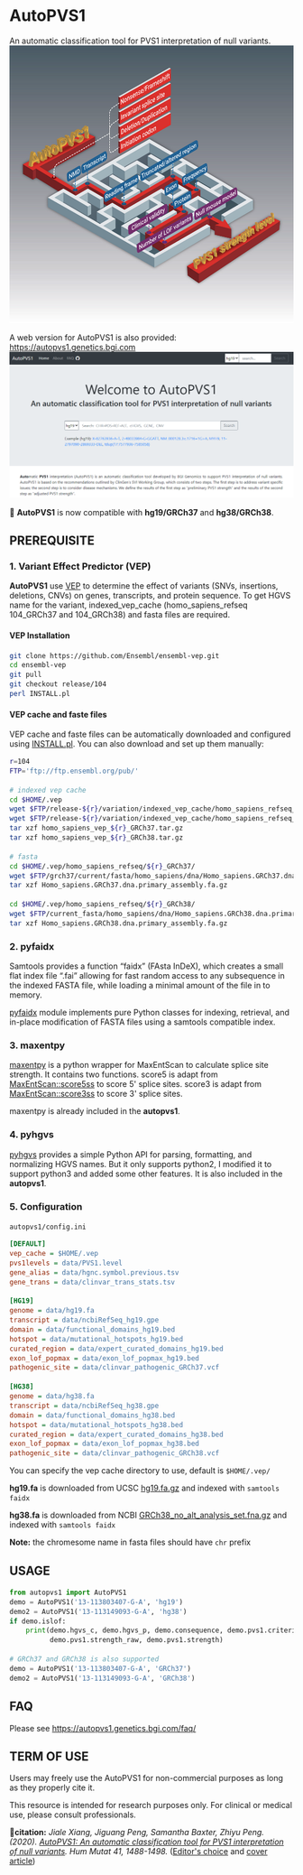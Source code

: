 # AutoPVS1
An automatic classification tool for PVS1 interpretation of null variants.
![AutoPVS1](data/AutoPVS1.png)

A web version for AutoPVS1 is also provided: https://autopvs1.genetics.bgi.com
![AutoPVS1App](data/AutoPVS1App.png)

:art: **AutoPVS1** is now compatible with **hg19/GRCh37** and **hg38/GRCh38**.

## PREREQUISITE
### 1. Variant Effect Predictor (VEP)
**AutoPVS1** use [VEP](https://asia.ensembl.org/info/docs/tools/vep/index.html) to determine the effect of 
variants (SNVs, insertions, deletions, CNVs) on genes, transcripts, and protein sequence.
To get HGVS name for the variant, indexed_vep_cache (homo_sapiens_refseq 104_GRCh37 and 104_GRCh38) and fasta files are required.

#### VEP Installation

```bash
git clone https://github.com/Ensembl/ensembl-vep.git
cd ensembl-vep
git pull
git checkout release/104
perl INSTALL.pl
```

#### VEP cache and faste files
VEP cache and faste files can be automatically downloaded and configured using [INSTALL.pl](https://www.ensembl.org/info/docs/tools/vep/script/vep_download.html#installer). You can also download and set up them manually:

```bash
r=104
FTP='ftp://ftp.ensembl.org/pub/'

# indexed vep cache
cd $HOME/.vep
wget $FTP/release-${r}/variation/indexed_vep_cache/homo_sapiens_refseq_vep_${r}_GRCh38.tar.gz
wget $FTP/release-${r}/variation/indexed_vep_cache/homo_sapiens_refseq_vep_${r}_GRCh37.tar.gz
tar xzf homo_sapiens_vep_${r}_GRCh37.tar.gz
tar xzf homo_sapiens_vep_${r}_GRCh38.tar.gz

# fasta
cd $HOME/.vep/homo_sapiens_refseq/${r}_GRCh37/
wget $FTP/grch37/current/fasta/homo_sapiens/dna/Homo_sapiens.GRCh37.dna.primary_assembly.fa.gz
tar xzf Homo_sapiens.GRCh37.dna.primary_assembly.fa.gz

cd $HOME/.vep/homo_sapiens_refseq/${r}_GRCh38/
wget $FTP/current_fasta/homo_sapiens/dna/Homo_sapiens.GRCh38.dna.primary_assembly.fa.gz
tar xzf Homo_sapiens.GRCh38.dna.primary_assembly.fa.gz
```

### 2. pyfaidx
Samtools provides a function “faidx” (FAsta InDeX), which creates a small flat index file “.fai” 
allowing for fast random access to any subsequence in the indexed FASTA file, 
while loading a minimal amount of the file in to memory. 

[pyfaidx](https://pypi.org/project/pyfaidx/) module implements pure Python classes for indexing, retrieval, 
and in-place modification of FASTA files using a samtools compatible index.

### 3. maxentpy
[maxentpy](https://github.com/kepbod/maxentpy) is a python wrapper for MaxEntScan to calculate splice site strength.
It contains two functions. score5 is adapt from [MaxEntScan::score5ss](http://hollywood.mit.edu/burgelab/maxent/Xmaxentscan_scoreseq.html) to score 5' splice sites. score3 is adapt from [MaxEntScan::score3ss](http://hollywood.mit.edu/burgelab/maxent/Xmaxentscan_scoreseq_acc.html) to score 3' splice sites. 

maxentpy is already included in the **autopvs1**.

### 4. pyhgvs
[pyhgvs](https://github.com/counsyl/hgvs) provides a simple Python API for parsing, formatting, and normalizing HGVS names.
But it only supports python2, I modified it to support python3 and added some other features. 
It is also included in the **autopvs1**.

### 5. Configuration

`autopvs1/config.ini`

```ini
[DEFAULT]
vep_cache = $HOME/.vep
pvs1levels = data/PVS1.level
gene_alias = data/hgnc.symbol.previous.tsv
gene_trans = data/clinvar_trans_stats.tsv

[HG19]
genome = data/hg19.fa
transcript = data/ncbiRefSeq_hg19.gpe
domain = data/functional_domains_hg19.bed
hotspot = data/mutational_hotspots_hg19.bed
curated_region = data/expert_curated_domains_hg19.bed
exon_lof_popmax = data/exon_lof_popmax_hg19.bed
pathogenic_site = data/clinvar_pathogenic_GRCh37.vcf

[HG38]
genome = data/hg38.fa
transcript = data/ncbiRefSeq_hg38.gpe
domain = data/functional_domains_hg38.bed
hotspot = data/mutational_hotspots_hg38.bed
curated_region = data/expert_curated_domains_hg38.bed
exon_lof_popmax = data/exon_lof_popmax_hg38.bed
pathogenic_site = data/clinvar_pathogenic_GRCh38.vcf
```

You can specify the vep cache directory to use, default is `$HOME/.vep/`

**hg19.fa** is downloaded from UCSC [hg19.fa.gz](https://hgdownload.soe.ucsc.edu/goldenPath/hg19/bigZips/) and indexed with `samtools faidx`

**hg38.fa** is downloaded from NCBI [GRCh38_no_alt_analysis_set.fna.gz](http://ftp.ncbi.nlm.nih.gov/genomes/all/GCA/000/001/405/GCA_000001405.15_GRCh38/seqs_for_alignment_pipelines.ucsc_ids/) and indexed with `samtools faidx`

**Note:** the chromesome name in fasta files should have `chr` prefix

## USAGE

```python
from autopvs1 import AutoPVS1
demo = AutoPVS1('13-113803407-G-A', 'hg19')
demo2 = AutoPVS1('13-113149093-G-A', 'hg38')
if demo.islof:
    print(demo.hgvs_c, demo.hgvs_p, demo.consequence, demo.pvs1.criterion, 
          demo.pvs1.strength_raw, demo.pvs1.strength)

# GRCh37 and GRCh38 is also supported
demo = AutoPVS1('13-113803407-G-A', 'GRCh37')
demo2 = AutoPVS1('13-113149093-G-A', 'GRCh38')
```

## FAQ
Please see https://autopvs1.genetics.bgi.com/faq/

## TERM OF USE
Users may freely use the AutoPVS1 for non-commercial purposes as long as they properly cite it. 

This resource is intended for research purposes only. For clinical or medical use, please consult professionals.

:memo:**citation:** *Jiale Xiang, Jiguang Peng, Samantha Baxter, Zhiyu Peng. (2020). [AutoPVS1: An automatic classification tool for PVS1 interpretation of null variants](https://onlinelibrary.wiley.com/doi/epdf/10.1002/humu.24051). Hum Mutat 41, 1488-1498.* ([Editor's choice](https://onlinelibrary.wiley.com/doi/toc/10.1002/%28ISSN%291098-1004.HUMU-Editors-Choice) and [cover article](https://onlinelibrary.wiley.com/doi/abs/10.1002/humu.24098))

